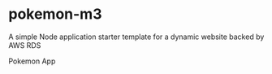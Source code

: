 # pokemon-m3
A simple Node application starter template for a dynamic website backed by AWS RDS

Pokemon App
